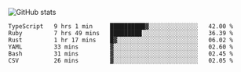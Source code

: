 ![GitHub stats](https://github-readme-stats.vercel.app/api?username=ksk001100&show_icons=true&theme=tokyonight)

<!--START_SECTION:waka-->

```text
TypeScript   9 hrs 1 min     ██████████▓░░░░░░░░░░░░░░   42.00 %
Ruby         7 hrs 49 mins   █████████░░░░░░░░░░░░░░░░   36.39 %
Rust         1 hr 17 mins    █▓░░░░░░░░░░░░░░░░░░░░░░░   06.02 %
YAML         33 mins         ▓░░░░░░░░░░░░░░░░░░░░░░░░   02.60 %
Bash         31 mins         ▓░░░░░░░░░░░░░░░░░░░░░░░░   02.45 %
CSV          26 mins         ▓░░░░░░░░░░░░░░░░░░░░░░░░   02.05 %
```

<!--END_SECTION:waka-->
